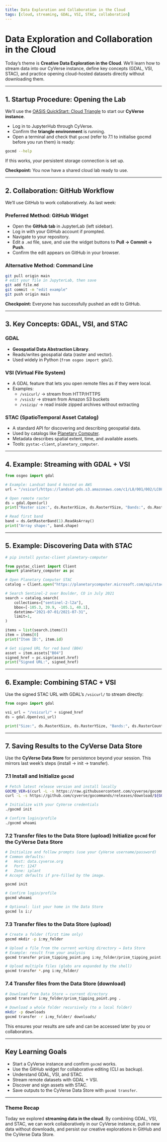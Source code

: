 ```yaml
---
title: Data Exploration and Collaboration in the Cloud
tags: [cloud, streaming, GDAL, VSI, STAC, collaboration]
---
```


# Data Exploration and Collaboration in the Cloud

Today’s theme is **Creative Data Exploration in the Cloud**. We’ll learn how to stream data into our CyVerse instance, define key concepts (GDAL, VSI, STAC), and practice opening cloud-hosted datasets directly without downloading them.

---

## 1. Startup Procedure: Opening the Lab

We’ll use the [OASIS QuickStart: Cloud Triangle](https://cu-esiil.github.io/home/quickstart/cloud/) to start our **CyVerse instance**.

- Log in to JupyterHub through CyVerse.  
- Confirm the **triangle environment** is running.  
- Open a terminal and check that `gocmd` (refer to 7.1 to initialise gocmd before you run them) is ready:

```bash
gocmd --help
```

If this works, your persistent storage connection is set up.

**Checkpoint:** You now have a shared cloud lab ready to use.

---

## 2. Collaboration: GitHub Workflow

We’ll use GitHub to work collaboratively. As last week:

### Preferred Method: GitHub Widget
- Open the **GitHub tab** in JupyterLab (left sidebar).  
- Log in with your GitHub account if prompted.  
- Navigate to your repository.  
- Edit a `.md` file, save, and use the widget buttons to **Pull → Commit → Push**.  
- Confirm the edit appears on GitHub in your browser.

### Alternative Method: Command Line
```bash
git pull origin main
# edit your file in JupyterLab, then save
git add file.md
git commit -m "edit example"
git push origin main
```

**Checkpoint:** Everyone has successfully pushed an edit to GitHub.

---

## 3. Key Concepts: GDAL, VSI, and STAC

### GDAL
- **Geospatial Data Abstraction Library**.  
- Reads/writes geospatial data (raster and vector).  
- Used widely in Python (`from osgeo import gdal`).

### VSI (Virtual File System)
- A GDAL feature that lets you open remote files as if they were local.  
- Examples:  
  - `/vsicurl/` → stream from HTTP/HTTPS  
  - `/vsis3/` → stream from Amazon S3 buckets  
  - `/vsizip/` → read inside zipped archives without extracting  

### STAC (SpatioTemporal Asset Catalog)
- A standard API for discovering and describing geospatial data.  
- Used by catalogs like [Planetary Computer](https://planetarycomputer.microsoft.com/).  
- Metadata describes spatial extent, time, and available assets.  
- Tools: `pystac-client`, `planetary_computer`.

---

## 4. Example: Streaming with GDAL + VSI

```python
from osgeo import gdal

# Example: Landsat band 4 hosted on AWS
url = "/vsicurl/https://landsat-pds.s3.amazonaws.com/c1/L8/001/002/LC08_L1TP_001002_20200810_20200823_01_T1/LC08_L1TP_001002_20200810_20200823_01_T1_B4.TIF"

# Open remote raster
ds = gdal.Open(url)
print("Raster size:", ds.RasterXSize, ds.RasterYSize, "Bands:", ds.RasterCount)

# Read first band
band = ds.GetRasterBand(1).ReadAsArray()
print("Array shape:", band.shape)
```

---

## 5. Example: Discovering Data with STAC

```python
# pip install pystac-client planetary-computer

from pystac_client import Client
import planetary_computer as pc

# Open Planetary Computer STAC
catalog = Client.open("https://planetarycomputer.microsoft.com/api/stac/v1")

# Search Sentinel-2 over Boulder, CO in July 2021
search = catalog.search(
    collections=["sentinel-2-l2a"],
    bbox=[-105.3, 39.9, -105.1, 40.1],
    datetime="2021-07-01/2021-07-31",
    limit=1,
)

items = list(search.items())
item = items[0]
print("Item ID:", item.id)

# Get signed URL for red band (B04)
asset = item.assets["B04"]
signed_href = pc.sign(asset.href)
print("Signed URL:", signed_href)
```

---

## 6. Example: Combining STAC + VSI

Use the signed STAC URL with GDAL’s `/vsicurl/` to stream directly:

```python
from osgeo import gdal

vsi_url = "/vsicurl/" + signed_href
ds = gdal.Open(vsi_url)

print("Size:", ds.RasterXSize, ds.RasterYSize, "Bands:", ds.RasterCount)
```

---

## 7. Saving Results to the CyVerse Data Store

Use the **CyVerse Data Store** for persistence beyond your session. This mirrors last week’s steps (install → init → transfer).

### 7.1 Install and Initialize `gocmd`

```bash
# Fetch latest release version and install locally
GOCMD_VER=$(curl -L -s https://raw.githubusercontent.com/cyverse/gocommands/main/VERSION.txt); \
curl -L -s https://github.com/cyverse/gocommands/releases/download/${GOCMD_VER}/gocmd-${GOCMD_VER}-linux-amd64.tar.gz | tar zxvf -

# Initialize with your CyVerse credentials
./gocmd init

# Confirm login/profile
./gocmd whoami
```

### 7.2 Transfer files to the Data Store (upload) Initialize `gocmd` for the CyVerse Data Store

```bash
# Initialize and follow prompts (use your CyVerse username/password)
# Common defaults:
#   Host: data.cyverse.org
#   Port: 1247
#   Zone: iplant
# Accept defaults if pre-filled by the image.

gocmd init

# Confirm login/profile
gocmd whoami

# Optional: list your home in the Data Store
gocmd ls i:/
```

### 7.3 Transfer files to the Data Store (upload)

```bash
# Create a folder (first time only)
gocmd mkdir -p i:my_folder

# Upload a file from the current working directory → Data Store
# Example: result from your analysis
gocmd transfer prism_tipping_point.png i:my_folder/prism_tipping_point.png

# Upload multiple files (globs are expanded by the shell)
gocmd transfer *.png i:my_folder/
```

### 7.4 Transfer files from the Data Store (download)

```bash
# Download from Data Store → current directory
gocmd transfer i:my_folder/prism_tipping_point.png .

# Download a whole folder recursively (to a local folder)
mkdir -p downloads
gocmd transfer -r i:my_folder/ downloads/
```

This ensures your results are safe and can be accessed later by you or collaborators.

---

## Key Learning Goals

- Start a CyVerse instance and confirm `gocmd` works.  
- Use the GitHub widget for collaborative editing (CLI as backup).  
- Understand GDAL, VSI, and STAC.  
- Stream remote datasets with GDAL + VSI.  
- Discover and sign assets with STAC.  
- Save outputs to the CyVerse Data Store with `gocmd transfer`.  

---

### Theme Recap

Today we explored **streaming data in the cloud**. By combining GDAL, VSI, and STAC, we can work collaboratively in our CyVerse instance, pull in new data without downloads, and persist our creative explorations in GitHub and the CyVerse Data Store.
